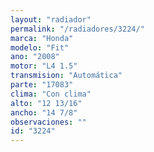 ```yaml
---
layout: "radiador"
permalink: "/radiadores/3224/"
marca: "Honda"
modelo: "Fit"
ano: "2008"
motor: "L4 1.5"
transmision: "Automática"
parte: "17083"
clima: "Con clima"
alto: "12 13/16"
ancho: "14 7/8"
observaciones: ""
id: "3224"
---
```


